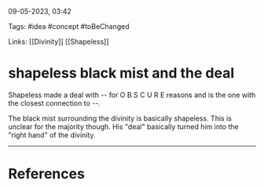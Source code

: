 09-05-2023, 03:42

Tags: #idea #concept #toBeChanged 

Links: [[Divinity]] [[Shapeless]]

# shapeless black mist and the deal


Shapeless made a deal with -- for O B S C U R E reasons and is the one with the closest connection to --.

The black mist surrounding the divinity is basically shapeless. This is unclear for the majority though. His "deal" basically turned him into the "right hand" of the divinity.



---
# References